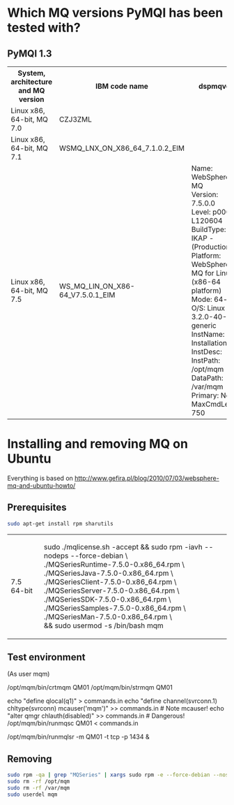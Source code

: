 
Which MQ versions PyMQI has been tested with?
=============================================

PyMQI 1.3
---------

<table>
    <tr>
        <th>System, architecture and MQ version</th>
        <th>IBM code name</th>
        <th>dspmqver</th>
    </tr>
    <tr>
        <td>Linux x86, 64-bit, MQ 7.0</td>
        <td>CZJ3ZML</td>
        <td></td>
    </tr>
    <tr>
        <td>Linux x86, 64-bit, MQ 7.1</td>
        <td>WSMQ_LNX_ON_X86_64_7.1.0.2_EIM</td>
        <td></td>
    </tr>
    <tr>
        <td>Linux x86, 64-bit, MQ 7.5</td>
        <td>WS_MQ_LIN_ON_X86-64_V7.5.0.1_EIM</td>
        <td>
Name:        WebSphere MQ <br/>
Version:     7.5.0.0 <br/>
Level:       p000-L120604 <br/>
BuildType:   IKAP - (Production) <br/>
Platform:    WebSphere MQ for Linux (x86-64 platform) <br/>
Mode:        64-bit <br/>
O/S:         Linux 3.2.0-40-generic <br/>
InstName:    Installation1 <br/>
InstDesc:     <br/>
InstPath:    /opt/mqm <br/>
DataPath:    /var/mqm <br/>
Primary:     No <br/>
MaxCmdLevel: 750
        </td>
    </tr>
</table>

Installing and removing MQ on Ubuntu
====================================

Everything is based on http://www.gefira.pl/blog/2010/07/03/websphere-mq-and-ubuntu-howto/

Prerequisites
-------------

``` bash
sudo apt-get install rpm sharutils
```

<table>
    <tr>
        <td>7.5 64-bit</td>
        <td>

sudo ./mqlicense.sh -accept && sudo rpm -iavh --nodeps --force-debian \ <br/>
    ./MQSeriesRuntime-7.5.0-0.x86_64.rpm \ <br/>
    ./MQSeriesJava-7.5.0-0.x86_64.rpm \ <br/>
    ./MQSeriesClient-7.5.0-0.x86_64.rpm \ <br/>
    ./MQSeriesServer-7.5.0-0.x86_64.rpm \ <br/>
    ./MQSeriesSDK-7.5.0-0.x86_64.rpm \ <br/>
    ./MQSeriesSamples-7.5.0-0.x86_64.rpm \ <br/>
    ./MQSeriesMan-7.5.0-0.x86_64.rpm \ <br/>
    && sudo usermod -s /bin/bash mqm
        </td>
</table>

Test environment
----------------

(As user mqm)

/opt/mqm/bin/crtmqm QM01
/opt/mqm/bin/strmqm QM01

echo "define qlocal(q1)" > commands.in
echo "define channel(svrconn.1) chltype(svrconn) mcauser('mqm')" >> commands.in # Note mcauser!
echo "alter qmgr chlauth(disabled)" >> commands.in # Dangerous!
/opt/mqm/bin/runmqsc QM01 < commands.in

/opt/mqm/bin/runmqlsr -m QM01 -t tcp -p 1434 &

Removing
--------

``` bash
sudo rpm -qa | grep "MQSeries" | xargs sudo rpm -e --force-debian --noscripts
sudo rm -rf /opt/mqm
sudo rm -rf /var/mqm
sudo userdel mqm
```